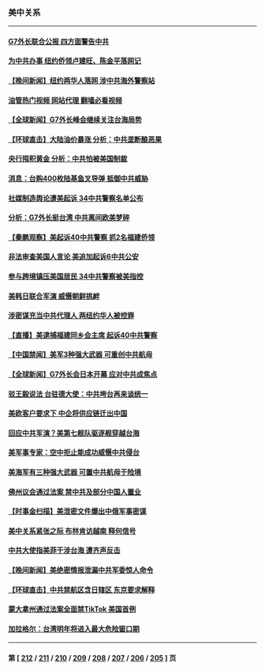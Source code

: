 ### 美中关系
---
#### [G7外长联合公报 四方面警告中共](../../pages/nf1412576/n13975722.md?04190045) 
#### [为中共办事 纽约侨领卢建旺、陈金平落网记](../../pages/nf1412576/n13975444.md?04190045) 
#### [【晚间新闻】纽约两华人落网 涉中共海外警察站](../../pages/nf1412576/n13975566.md?04190045) 
#### [油管热门视频 网站代理 翻墙必看视频](http://138.2.39.72:81/youtube.html?epic-marker?04190045)
#### [【全球新闻】G7外长峰会继续关注台海局势](../../pages/nf1412576/n13975565.md?04190045) 
#### [【环球直击】大陆油价暴涨 分析：中共垄断酿恶果](../../pages/nf1412576/n13975220.md?04190045) 
#### [央行囤积黄金 分析：中共怕被美国制裁](../../pages/nf1412576/n13975484.md?04190045) 
#### [消息：台购400枚陆基鱼叉导弹 抵御中共威胁](../../pages/nf1412576/n13975397.md?04190045) 
#### [社媒制造舆论遭美起诉 34中共警察名单公布](../../pages/nf1412576/n13975240.md?04190045) 
#### [分析：G7外长挺台湾 中共离间欧美梦碎](../../pages/nf1412576/n13975177.md?04190045) 
#### [【秦鹏观察】美起诉40中共警察 抓2名福建侨领](../../pages/nf1412576/n13975287.md?04190045) 
#### [非法审查美国人言论 美追加起诉6中共公安](../../pages/nf1412576/n13975195.md?04190045) 
#### [参与跨境镇压美国居民 34中共警察被美指控](../../pages/nf1412576/n13975182.md?04190045) 
#### [美韩日联合军演  威慑朝鲜挑衅](../../pages/nf1412576/n13975087.md?04190045) 
#### [涉密谋充当中共代理人 两纽约华人被控罪](../../pages/nf1412576/n13975134.md?04190045) 
#### [【直播】美逮捕福建同乡会主席 起诉40中共警察](../../pages/nf1412576/n13975124.md?04190045) 
#### [【中国禁闻】美军3种强大武器 可重创中共航母](../../pages/nf1412576/n13974864.md?04190045) 
#### [【全球新闻】G7外长会日本开幕 应对中共成焦点](../../pages/nf1412576/n13974860.md?04190045) 
#### [驳王毅说法 台驻德大使：中共垮台再来谈统一](../../pages/nf1412576/n13974699.md?04190045) 
#### [美欧客户要求下 中企将供应链迁出中国](../../pages/nf1412576/n13974607.md?04190045) 
#### [回应中共军演？美第七舰队驱逐舰穿越台海](../../pages/nf1412576/n13974514.md?04190045) 
#### [美军事专家：空中拒止能成功威慑中共侵台](../../pages/nf1412576/n13972584.md?04190045) 
#### [美海军有三种强大武器 可置中共航母于险境](../../pages/nf1412576/n13970837.md?04190045) 
#### [佛州议会通过法案 禁中共及部分中国人置业](../../pages/nf1412576/n13973740.md?04190045) 
#### [【时事金扫描】美泄密文件爆出中俄军事密谋](../../pages/nf1412576/n13973567.md?04190045) 
#### [美中关系紧张之际 布林肯访越南 释何信号](../../pages/nf1412576/n13973687.md?04190045) 
#### [中共大使指美菲干涉台海 遭齐声反击](../../pages/nf1412576/n13973677.md?04190045) 
#### [【晚间新闻】美绝密情报泄漏中共军委惊人命令](../../pages/nf1412576/n13973445.md?04190045) 
#### [【环球直击】中共禁航区含日辖区 东京要求解释](../../pages/nf1412576/n13973443.md?04190045) 
#### [蒙大拿州通过法案全面禁TikTok 美国首例](../../pages/nf1412576/n13973431.md?04190045) 
#### [加拉格尔：台湾明年将进入最大危险窗口期](../../pages/nf1412576/n13973088.md?04190045) 

---
#### 第 [ [212](./212.md?04190045) / [211](./211.md?04190045) / [210](./210.md?04190045) / [209](./209.md?04190045) / [208](./208.md?04190045) / [207](./207.md?04190045) / [206](./206.md?04190045) / [205](./205.md?04190045) ] 页

